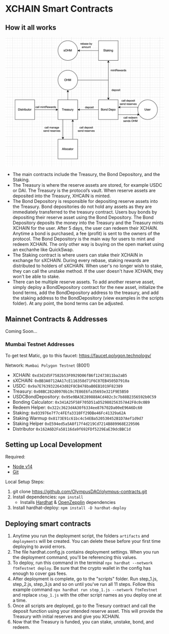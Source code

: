 # XCHAIN Smart Contracts


## How it all works
![High Level Contract Interactions](./docs/box-diagram.png)

- The main contracts include the Treasury, the Bond Depository, and the Staking.
- The Treasury is where the reserve assets are stored, for example USDC or DAI. The Treasury is the protocol’s vault. When reserve assets are deposited into the Treasury, XHCAIN is minted.
- The Bond Depository is responsible for depositing reserve assets into the Treasury. Bond depositories do not hold any assets as they are immediately transferred to the treasury contract. Users buy bonds by depositing their reserve asset using the Bond Depository. The Bond Depository deposits the money into the Treasury and the Treasury mints XCHAIN for the user. After 5 days, the user can redeem their XCHAIN. Anytime a bond is purchased, a fee (profit) is sent to the owners of the protocol. The Bond Depository is the main way for users to mint and redeem XCHAIN. The only other way is buying on the open market using an exchanhe like QuickSwap.
- The Staking contract is where users can stake their XCHAIN in exchange for sXCHAIN. During every rebase, staking rewards are distributed to holders of sXCHAIN. When user's no longer wish to stake, they can call the unstake method. If the user doesn't have XCHAIN, they won't be able to stake.
- There can be multiple reserve assets. To add another reserve asset, simply deploy a BondDepository contract for the new asset, initialize the bond terms, add the BondDepository address to the treasury, and add the staking address to the BondDepository (view examples in the scripts folder). At any point, the bond terms can be adjusted.


## Mainnet Contracts & Addresses

Coming Soon...

### Mumbai Testnet Addresses

To get test Matic, go to this faucet: https://faucet.polygon.technology/

Network: `Mumbai Polygon Testnet` (8001)
- XCHAIN: `0xd3d2d5F7582b53F0929D06fB6f12473811ba2aB5`
- sXCHAIN: `0xBB3A0712AA17cE116358d71F6C07EB4505D7910a` 
- USDC: `0x9a7E7639322643d02F8CB478baB0EB1019F82389` 
- Treasury: `0x08BC282d0970b19c7E86E6fa35693e321F9E5B50`
- USDCBondDepository: `0x95e9BA3E289888ACd402c3c7b88B2356592b0C59`
- Bonding Calculator: `0x341A25F58F705D51aD52980256357A42F8c0c0B9` 
- Redeem Helper: `0x322c3623d4A30f6334ee876702Da00eE96A6Dc60`
- Staking: `0x033976e7f7c4FEfa3310Ff29DBe46Fc41329a62A` 
- Staking Warmup `0x8173E91c61bc4c54EBa520530452B1D7Aef1d9d7` 
- Staking Helper `0xE594ed5a5A8f17f4d219Cd7214B889968E229506`
- Distributor `0x162A6D2Fa58116da9f692FDf5229EaE39dcBBC1d` 


##  Setting up Local Development
Required: 
- [Node v14](https://nodejs.org/download/release/latest-v14.x/)  
- [Git](https://git-scm.com/downloads)


Local Setup Steps:
1. git clone https://github.com/OlympusDAO/olympus-contracts.git 
1. Install dependencies: `npm install` 
    - Installs [Hardhat](https://hardhat.org/getting-started/) & [OpenZepplin](https://docs.openzeppelin.com/contracts/4.x/) dependencies
1. Install hardhat-deploy: `npm install -D hardhat-deploy`

##  Deploying smart contracts

1. Anytime you run the deployment script, the folders `artifacts` and `deployments` will be created. You can delete these before your first time deploying to avoid errors.
1. The file hardhat.config.js contains deployment settings. When you run the deployment command, you'll be referencing this values.
1. To deploy, run this command in the terminal `npx hardhat --network ftmTestnet deploy`. Be sure that the crypto wallet in the config has enough to cover gas fees.
1. After deployment is complete, go to the "scripts" folder. Run step_1.js, step_2.js, step_3.js and so on until you've run all 11 steps. Follow this example command `npx hardhat run step_1.js --network ftmTestnet` and replace `step_1.js` with the other script names as you deploy one at a time.
1. Once all scripts are deployed, go to the Tresury contract and call the deposit function using your intended reserve asset. This will provide the Treasury with initial reserves and give you XCHAIN.
1. Now that the Treasury is funded, you can stake, unstake, bond, and redeem.






